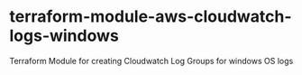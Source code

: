 # terraform-module-aws-cloudwatch-logs-windows
Terraform Module for creating Cloudwatch Log Groups for windows OS logs
